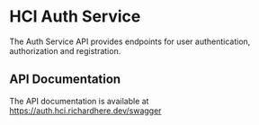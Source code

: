 # HCI Auth Service

The Auth Service API provides endpoints for user authentication, authorization and registration.

## API Documentation

The API documentation is available at https://auth.hci.richardhere.dev/swagger